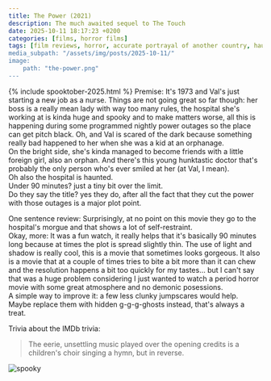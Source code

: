 ```yaml
---
title: The Power (2021)
description: The much awaited sequel to The Touch
date: 2025-10-11 18:17:23 +0200
categories: [films, horror films]
tags: [film reviews, horror, accurate portrayal of another country, haunted-housesploitation, it's a metaphor d'uh, long hair is scary, secret sad movie, spooky doll, spooky painting, the writer's barely-disguised fetish, spooktober 2025, they say the title]
media_subpath: "/assets/img/posts/2025-10-11/"
image:
    path: "the-power.png"
---
```

{% include spooktober-2025.html %}
<span class="reviewsection">Premise:</span> It's 1973 and Val's just starting a new job as a nurse. Things are not going great so far though: her boss is a really mean lady with way too many rules, the hospital she's working at is kinda huge and spooky and to make matters worse, all this is happening during some programmed nightly power outages so the place can get pitch black. Oh, and Val is scared of the dark because something really bad happened to her when she was a kid at an orphanage.<br/>On the bright side, she's kinda managed to become friends with a little foreign girl, also an orphan. And there's this young hunktastic doctor that's probably the only person who's ever smiled at her (at Val, I mean).<br/>Oh also the hospital is haunted.<br/>
<span class="reviewsection">Under 90 minutes?</span> just a tiny bit over the limit.<br/>
<span class="reviewsection">Do they say the title?</span> yes they do, after all the fact that they cut the power with those outages is a major plot point.

<span class="reviewsection">One sentence review:</span> Surprisingly, at no point on this movie they go to the hospital's morgue and that shows a lot of self-restraint.<br/>
<span class="reviewsection">Okay, more:</span> It was a fun watch, it really helps that it's basically 90 minutes long because at times the plot is spread slightly thin. The use of light and shadow is really cool, this is a movie that sometimes looks gorgeous. It also is a movie that at a couple of times tries to bite a bit more than it can chew and the resolution happens a bit too quickly for my tastes... but I can't say that was a huge problem considering I just wanted to watch a period horror movie with some great atmosphere and no demonic posessions.<br/>
<span class="reviewsection">A simple way to improve it:</span> a few less clunky jumpscares would help. Maybe replace them with hidden g-g-g-ghosts instead, that's always a treat.

<span class="reviewsection">Trivia about the IMDb trivia:</span>
> The eerie, unsettling music played over the opening credits is a children's choir singing a hymn, but in reverse.

![spooky](future-uncompressed.gif)